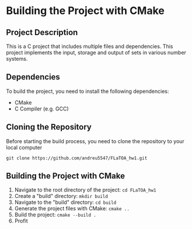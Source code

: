 # Building the Project with CMake
## Project Description

This is a C project that includes multiple files and dependencies. This project implements the input, storage and output of sets in various number systems.

## Dependencies

To build the project, you need to install the following dependencies:
* CMake
* C Compiler (e.g. GCC)

## Cloning the Repository

Before starting the build process, you need to clone the repository to your local computer

``` git clone https://github.com/andreu5547/FLaTOA_hw1.git ```

## Building the Project with CMake
1. Navigate to the root directory of the project:
```cd FLaTOA_hw1```
2. Create a "build" directory:
```mkdir build```
3. Navigate to the "build" directory:
```cd build```
4. Generate the project files with CMake:
```cmake ..```
5. Build the project:
```cmake --build .```
6. Profit
